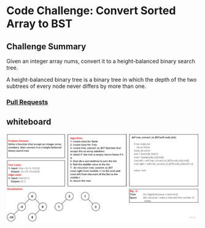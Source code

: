 # Code Challenge: Convert Sorted Array to BST
## Challenge Summary
Given an integer array nums, convert it to a height-balanced binary search tree.

A height-balanced binary tree is a binary tree in which the depth of the two subtrees of every node never differs by more than one.




### [Pull Requests](https://github.com/IsmailAlamir/Code-Challenges-and-Algorithms/pull/11)

## whiteboard
![whiteboard](whiteboard.jpg)

